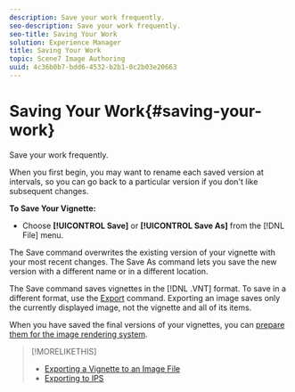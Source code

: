 ```yaml
---
description: Save your work frequently.
seo-description: Save your work frequently.
seo-title: Saving Your Work
solution: Experience Manager
title: Saving Your Work
topic: Scene7 Image Authoring
uuid: 4c36b0b7-bdd6-4532-b2b1-0c2b03e20663
---
```


# Saving Your Work{#saving-your-work}

Save your work frequently.

When you first begin, you may want to rename each saved version at intervals, so you can go back to a particular version if you don't like subsequent changes.

**To Save Your Vignette:**

* Choose **[!UICONTROL Save]** or **[!UICONTROL Save As]** from the [!DNL File] menu.

The Save command overwrites the existing version of your vignette with your most recent changes. The Save As command lets you save the new version with a different name or in a different location.

The Save command saves vignettes in the [!DNL .VNT] format. To save in a different format, use the [Export](../c-vat-vign-img-rend/t-vat-exp-vign-img-file.md#task-18c83bf6c1ff4c879fc87939835c3e44) command. Exporting an image saves only the currently displayed image, not the vignette and all of its items.

When you have saved the final versions of your vignettes, you can [prepare them for the image rendering system](../c-vat-gs/c-vat-prep-img-dyn-rend/c-vat-img-rend-sys/c-vat-abt-vign-update-tool.md#concept-61c09096c9384766b30097c814780780). 

>[!MORELIKETHIS]
>
>* [Exporting a Vignette to an Image File](../c-vat-vign-img-rend/t-vat-exp-vign-img-file.md#task-18c83bf6c1ff4c879fc87939835c3e44)
>* [Exporting to IPS](../c-vat-vign-img-rend/t-vat-exp-ips.md#task-a3367d2830a544e99bca84633b7fee7d)
